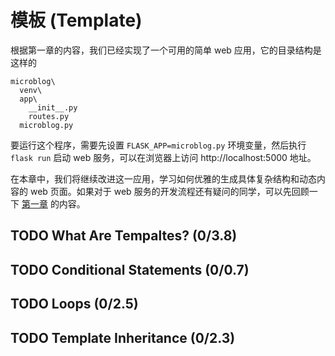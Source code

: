 # 模板 (Template)

根据第一章的内容，我们已经实现了一个可用的简单 web 应用，它的目录结构是这样的

```
microblog\
  venv\
  app\
    __init__.py
    routes.py
  microblog.py
```

要运行这个程序，需要先设置 `FLASK_APP=microblog.py` 环境变量，然后执行 `flask run` 启动 web 服务，可以在浏览器上访问 http://localhost:5000 地址。

在本章中，我们将继续改进这一应用，学习如何优雅的生成具体复杂结构和动态内容的 web 页面。如果对于 web 服务的开发流程还有疑问的同学，可以先回顾一下 [第一章](chapter1.md) 的内容。

## TODO What Are Tempaltes? (0/3.8)

## TODO Conditional Statements (0/0.7)

## TODO Loops (0/2.5)

## TODO Template Inheritance (0/2.3)
